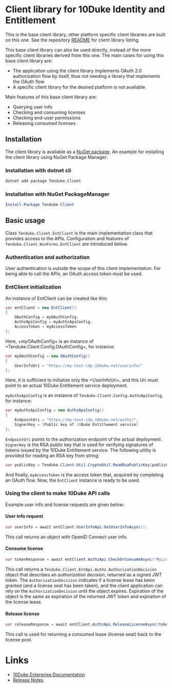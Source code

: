 # Client library for 10Duke Identity and Entitlement

This is the base client library, other platform specific client libraries are built on this one.
See the repository [README](https://github.com/10Duke/10duke-dotnet-client/blob/master/README.md) for client library listing.

This base client library can also be used directly, instead of the more specific client libraries derived from this one. The main cases for using this base client library are:

- The application using the client library implements OAuth 2.0 authorization flow by itself, thus not needing a library that implements the OAuth flow
- A specific client library for the desired platform is not available

Main features of this base client library are:

- Querying user info
- Checking and consuming licenses
- Checking end-user permissions
- Releasing consumed licenses

## Installation

The client library is available as a [NuGet package](https://www.nuget.org/packages/Tenduke.Client/). An example for installing the client library using NuGet Package Manager:

### Installation with dotnet cli

```sh
dotnet add package Tenduke.Client
```

### Installation with NuGet PackageManager

```powershell
Install-Package Tenduke.Client
```

## Basic usage

Class `Tenduke.Client.EntClient` is the main implementation class that provides access to the APIs. Configuration and features of `Tenduke.Client.WinForms.EntClient` are introduced below.

### Authentication and authorization

User authentication is outside the scope of this client implementation. For being able to call the APIs, an OAuth access token must be used.

### EntClient initialization

An instance of EntClient can be created like this:

```csharp
var entClient = new EntClient()
{
    OAuthConfig = myOAuthConfig,
    AuthzApiConfig = myAuthzApiConfig,
    AccessToken = myAccessToken
};
```

Here, +myOAuthConfig+ is an instance of +Tenduke.Client.Config.OAuthConfig+, for instance:

```csharp
var myOAuthConfig = new OAuthConfig()
{
    UserInfoUri = "https://my-test-idp.10duke.net/userinfo/"
};
```

Here, it is sufficient to initialize only the +UserInfoUri+, and this Uri must point to an actual 10Duke Entitlement service deployment. 

`myAuthzApiConfig` is an instance of `Tenduke.Client.Config.AuthzApiConfig`, for instance:


```csharp
var myAuthzApiConfig = new AuthzApiConfig()
{
    EndpointUri = "https://my-test-idp.10duke.net/authz/",
    SignerKey = [Public key of 10Duke Entitlement service]
};
```

`EndpointUri` points to the authorization endpoint of the actual deployment. `SignerKey` is the RSA public key that is used for verifying signatures of tokens issued by the 10Duke Entitlement service. The following utility is provided for reading an RSA key from string:

```csharp
var publicKey = Tenduke.Client.Util.CryptoUtil.ReadRsaPublicKey(publicKeyAsString);
```

And finally, `myAccessToken` is the access token that, acquired by completing an OAuth flow. Now, the `EntClient` instance is ready to be used.

### Using the client to make 10Duke API calls

Example user info and license requests are given below:

#### User info request

```csharp
var userInfo = await entClient.UserInfoApi.GetUserInfoAsync();
```

This call returns an object with OpenID Connect user info.

#### Consume license

```csharp
var tokenResponse = await entClient.AuthzApi.CheckOrConsumeAsync("MyLicense", true, ResponseType.JWT);
```

This call returns a `Tenduke.Client.EntApi.Authz.AuthorizationDecision` object that describes an _authorization decision_, returned as a signed JWT token. The `AuthorizationDecision` indicates if a license lease has been granted (and a license seat has been taken), and the client application can rely on the `AuthorizationDecision` until the object expires. Expiration of the object is the same as expiration of the returned JWT token and expiration of the license lease.

#### Release license

```csharp
var releaseResponse = await entClient.AuthzApi.ReleaseLicenseAsync(tokenResponse["jti"], ResponseType.JWT);
```

This call is used for returning a consumed lease (license seat) back to the license pool.

# Links

- [10Duke Enterprise Documentation](https://docs.enterprise.10duke.com)
- [Release Notes](https://github.com/10Duke/10duke-dotnet-client/releases)

